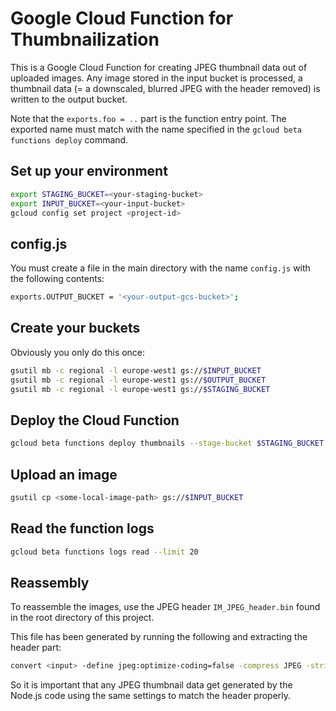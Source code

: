 # Google Cloud Function for Thumbnailization

This is a Google Cloud Function for creating JPEG thumbnail data out of uploaded images. Any image stored in the input bucket is processed, a thumbnail data (= a downscaled, blurred JPEG with the header removed) is written to the output bucket.

Note that the `exports.foo = ..` part is the function entry point. The exported name must match with the name specified in the `gcloud beta functions deploy` command.

## Set up your environment

```sh
export STAGING_BUCKET=<your-staging-bucket>
export INPUT_BUCKET=<your-input-bucket>
gcloud config set project <project-id>
```

## config.js

You must create a file in the main directory with the name `config.js` with the following contents:

```sh
exports.OUTPUT_BUCKET = '<your-output-gcs-bucket>';
```

## Create your buckets

Obviously you only do this once:

```sh
gsutil mb -c regional -l europe-west1 gs://$INPUT_BUCKET
gsutil mb -c regional -l europe-west1 gs://$OUTPUT_BUCKET
gsutil mb -c regional -l europe-west1 gs://$STAGING_BUCKET
```

## Deploy the Cloud Function

```sh
gcloud beta functions deploy thumbnails --stage-bucket $STAGING_BUCKET --trigger-bucket $INPUT_BUCKET
```

## Upload an image

```sh
gsutil cp <some-local-image-path> gs://$INPUT_BUCKET
```

## Read the function logs

```sh
gcloud beta functions logs read --limit 20
```

## Reassembly

To reassemble the images, use the JPEG header `IM_JPEG_header.bin` found in the root directory of this project.

This file has been generated by running the following and extracting the header part:

```sh
convert <input> -define jpeg:optimize-coding=false -compress JPEG -strip -quality 30 <output>
```

So it is important that any JPEG thumbnail data get generated by the Node.js code using the same settings to match the header properly.
